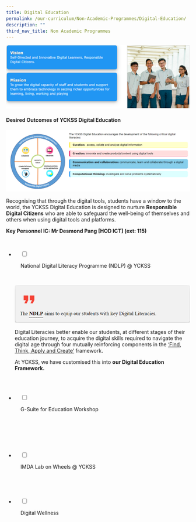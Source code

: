 ```yaml
---
title: Digital Education
permalink: /our-curriculum/Non-Academic-Programmes/Digital-Education/
description: ""
third_nav_title: Non Academic Programmes
---
```

![](/images/Our%20Curriculum/Non%20Academic%20Programmes/Digital%20Education/Digital%20Education/D1.png)

#### **Desired Outcomes of YCKSS Digital Education**

![](/images/Our%20Curriculum/Non%20Academic%20Programmes/Digital%20Education/Digital%20Education/D2.png)

Recognising that through the digital tools, students have a window to the world, the YCKSS Digital Education is designed to nurture **Responsible Digital Citizens** who are able to safeguard the well-being of themselves and others when using digital tools and platforms. 

**Key Personnel IC: Mr Desmond Pang \[HOD ICT\] (ext: 115)**

<ul class="jekyllcodex_accordion">

  <li>

    <input type="checkbox" id="accordion1">

    <label for="accordion1">National Digital Literacy Programme (NDLP) @ YCKSS</label>

    <div>

<p> <img style="width:100%;height:50%" src="/images/Our%20Curriculum/Non%20Academic%20Programmes/Digital%20Education/NDLP%20@%20YCKSS/N1.png"><br>
			
Digital Literacies better enable our students, at different stages of their education journey, to acquire the digital skills required to navigate the digital age through four mutually reinforcing components in the <a href="https://www.moe.gov.sg/microsites/cos2020/refreshing-our-curriculum/strengthen-digital-literacy.html">‘Find, Think, Apply and Create’</a> framework. 

At YCKSS, we have customised this into <b>our Digital Education Framework.</b><br><br> </p>

    </div>

</li>
	<li>

    <input type="checkbox" id="accordion2">

    <label for="accordion2">G-Suite for Education Workshop</label>

    <div>

      <p> </p>

    </div>

</li>
	
<li>

    <input type="checkbox" id="accordion3">

    <label for="accordion3">IMDA Lab on Wheels @ YCKSS</label>

    <div>

<p> </p>

    </div>

</li>
	
<li>

    <input type="checkbox" id="accordion4">

    <label for="accordion4">Digital Wellness</label>

    <div>

<p> </p>

  </div>

</li>
	
	

	
</ul>